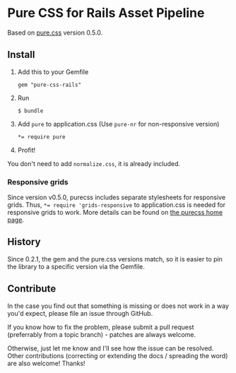 # Pure CSS for Rails Asset Pipeline

Based on [pure.css](http://purecss.io/) version 0.5.0.

## Install

1. Add this to your Gemfile

    `gem "pure-css-rails"`

2. Run

    `$ bundle`

3. Add `pure` to application.css (Use `pure-nr` for non-responsive version)


    `*= require pure`

4. Profit!

You don't need to add `normalize.css`, it is already included.

### Responsive grids

Since version v0.5.0, purecss includes separate stylesheets for responsive
grids.  Thus, `*= require 'grids-responsive` to application.css is needed for
responsive grids to work. More details can be found on [the purecss home
page](http://purecss.io/grids/).

## History

Since 0.2.1, the gem and the pure.css versions match, so it is easier to pin
the library to a specific version via the Gemfile.

## Contribute

In the case you find out that something is missing or does not work in a way
you'd expect, please file an issue through GitHub.

If you know how to fix the problem, please submit a pull request (preferrably
from a topic branch) - patches are always welcome.

Otherwise, just let me know and I'll see how the issue can be resolved. Other
contributions (correcting or extending the docs / spreading the word) are also
welcome! Thanks!
